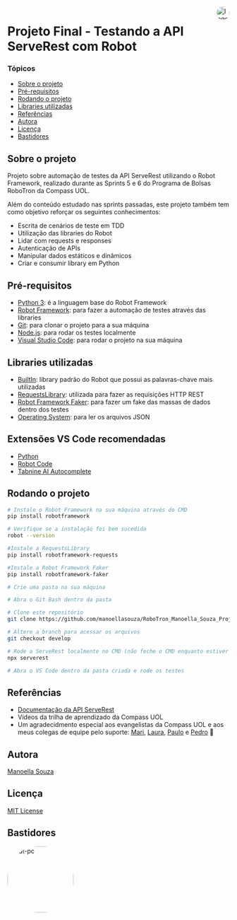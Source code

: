 <img align="right" alt="logo-compass" height="30" style="border-radius:50px;" src="https://i.ibb.co/qCC4kKF/logo-compass2.png"> 

# Projeto Final - Testando a API ServeRest com Robot 

### Tópicos
   * [Sobre o projeto](#sobre-o-projeto)
   * [Pré-requisitos](#pré-requisitos)
   * [Rodando o projeto](#rodando-o-projeto)
   * [Libraries utilizadas](#libraries-utilizadas)
   * [Referências](#referências)
   * [Autora](#autora)
   * [Licença](#licença)
   * [Bastidores](#bastidores)


## Sobre o projeto 
Projeto sobre automação de testes da API ServeRest utilizando o Robot Framework, realizado durante as Sprints 5 e 6 do Programa de Bolsas RoboTron da Compass UOL.

Além do conteúdo estudado nas sprints passadas, este projeto também tem como objetivo reforçar os seguintes conhecimentos:
- Escrita de cenários de teste em TDD
- Utilização das libraries do Robot 
- Lidar com requests e responses
- Autenticação de APIs
- Manipular dados estáticos e dinâmicos
- Criar e consumir library em Python

## Pré-requisitos 
- <a href="https://www.python.org/downloads/">Python 3</a>: é a linguagem base do Robot Framework
- <a href="https://robotframework.org/">Robot Framework</a>: para fazer a automação de testes através das libraries
- <a href="https://git-scm.com/downloads">Git</a>: para clonar o projeto para a sua máquina
- <a href="https://nodejs.org/en/">Node.js</a>: para rodar os testes localmente
- <a href="https://code.visualstudio.com/">Visual Studio Code</a>: para rodar o projeto na sua máquina

## Libraries utilizadas
- <a href="https://robotframework.org/robotframework/latest/libraries/BuiltIn.html#library-documentation-top">BuiltIn</a>: library padrão do Robot que possui as palavras-chave mais utilizadas
- <a href="https://marketsquare.github.io/robotframework-requests/doc/RequestsLibrary.html#library-documentation-top">RequestsLibrary</a>: utilizada para fazer as requisições HTTP REST
- <a href="https://pypi.org/project/robotframework-faker/">Robot Framework Faker</a>: para fazer um fake das massas de dados dentro dos testes
- <a href="https://robotframework.org/robotframework/latest/libraries/OperatingSystem.html">Operating System</a>: para ler os arquivos JSON

## Extensões VS Code recomendadas
- <a href="https://marketplace.visualstudio.com/items?itemName=ms-python.python">Python</a>
- <a href="https://marketplace.visualstudio.com/items?itemName=d-biehl.robotcode">Robot Code</a>
- <a href="https://marketplace.visualstudio.com/items?itemName=TabNine.tabnine-vscode">Tabnine AI Autocomplete</a>

 ## Rodando o projeto
 ````bash 
# Instale o Robot Framework na sua máquina através do CMD
pip install robotframework

# Verifique se a instalação foi bem sucedida
robot --version

#Instale a RequestsLibrary
pip install robotframework-requests

#Instale a Robot Framework Faker
pip install robotframework-faker

# Crie uma pasta na sua máquina

# Abra o Git Bash dentro da pasta

# Clone este repositório 
git clone https://github.com/manoellasouza/RoboTron_Manoella_Souza_Projeto_Final.git . 

# Altere a branch para acessar os arquivos
git checkout develop

# Rode a ServeRest localmente no CMD (não feche o CMD enquanto estiver realizando os testes!)
npx serverest

# Abra o VS Code dentro da pasta criada e rode os testes
````

## Referências
- <a href="https://serverest.dev/#/">Documentação da API ServeRest</a>
- Vídeos da trilha de aprendizado da Compass UOL
- Um agradecidmento especial aos evangelistas da Compass UOL e aos meus colegas de equipe pelo suporte: <a href="https://github.com/OliveiraMariC">Mari</a>, <a href="https://github.com/lauraghrk">Laura</a>, <a href="https://github.com/phconte">Paulo</a> e <a href="https://github.com/PFrek">Pedro</a> &#128155;

## Autora
<a href="https://www.linkedin.com/in/manoellasouza/">Manoella Souza</a>

## Licença
<a href="https://github.com/manoellasouza/RoboTron_-Manoella_Souza-_Compass/blob/main/LICENSE">MIT License</a>

## Bastidores 

<img align="left" alt="cat-pc" height="150" style="border-radius:70px;" src="https://s4.gifyu.com/images/video-3.gif">  











